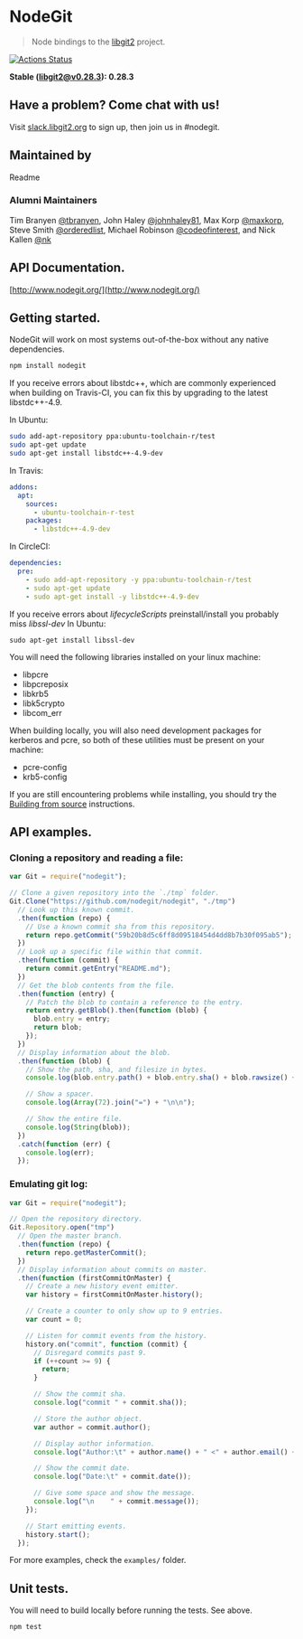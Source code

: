 # NodeGit

> Node bindings to the [libgit2](http://libgit2.github.com/) project.

[![Actions Status](https://github.com/nodegit/nodegit/workflows/Testing/badge.svg)](https://github.com/nodegit/nodegit/actions)

**Stable (libgit2@v0.28.3): 0.28.3**

## Have a problem? Come chat with us!

Visit [slack.libgit2.org](http://slack.libgit2.org/) to sign up, then join us in #nodegit.

## Maintained by

Readme

### Alumni Maintainers

Tim Branyen [@tbranyen](http://twitter.com/tbranyen),
John Haley [@johnhaley81](http://twitter.com/johnhaley81),
Max Korp [@maxkorp](http://twitter.com/MaximilianoKorp),
Steve Smith [@orderedlist](https://twitter.com/orderedlist),
Michael Robinson [@codeofinterest](http://twitter.com/codeofinterest), and
Nick Kallen [@nk](http://twitter.com/nk)

## API Documentation.

[http://www.nodegit.org/](http://www.nodegit.org/)

## Getting started.

NodeGit will work on most systems out-of-the-box without any native
dependencies.

```bash
npm install nodegit
```

If you receive errors about libstdc++, which are commonly experienced when
building on Travis-CI, you can fix this by upgrading to the latest
libstdc++-4.9.

In Ubuntu:

```sh
sudo add-apt-repository ppa:ubuntu-toolchain-r/test
sudo apt-get update
sudo apt-get install libstdc++-4.9-dev
```

In Travis:

```yaml
addons:
  apt:
    sources:
      - ubuntu-toolchain-r-test
    packages:
      - libstdc++-4.9-dev
```

In CircleCI:

```yaml
dependencies:
  pre:
    - sudo add-apt-repository -y ppa:ubuntu-toolchain-r/test
    - sudo apt-get update
    - sudo apt-get install -y libstdc++-4.9-dev
```

If you receive errors about _lifecycleScripts_ preinstall/install you probably miss _libssl-dev_
In Ubuntu:

```
sudo apt-get install libssl-dev
```

You will need the following libraries installed on your linux machine:

- libpcre
- libpcreposix
- libkrb5
- libk5crypto
- libcom_err

When building locally, you will also need development packages for kerberos and pcre, so both of these utilities must be present on your machine:

- pcre-config
- krb5-config

If you are still encountering problems while installing, you should try the
[Building from source](http://www.nodegit.org/guides/install/from-source/)
instructions.

## API examples.

### Cloning a repository and reading a file:

```javascript
var Git = require("nodegit");

// Clone a given repository into the `./tmp` folder.
Git.Clone("https://github.com/nodegit/nodegit", "./tmp")
  // Look up this known commit.
  .then(function (repo) {
    // Use a known commit sha from this repository.
    return repo.getCommit("59b20b8d5c6ff8d09518454d4dd8b7b30f095ab5");
  })
  // Look up a specific file within that commit.
  .then(function (commit) {
    return commit.getEntry("README.md");
  })
  // Get the blob contents from the file.
  .then(function (entry) {
    // Patch the blob to contain a reference to the entry.
    return entry.getBlob().then(function (blob) {
      blob.entry = entry;
      return blob;
    });
  })
  // Display information about the blob.
  .then(function (blob) {
    // Show the path, sha, and filesize in bytes.
    console.log(blob.entry.path() + blob.entry.sha() + blob.rawsize() + "b");

    // Show a spacer.
    console.log(Array(72).join("=") + "\n\n");

    // Show the entire file.
    console.log(String(blob));
  })
  .catch(function (err) {
    console.log(err);
  });
```

### Emulating git log:

```javascript
var Git = require("nodegit");

// Open the repository directory.
Git.Repository.open("tmp")
  // Open the master branch.
  .then(function (repo) {
    return repo.getMasterCommit();
  })
  // Display information about commits on master.
  .then(function (firstCommitOnMaster) {
    // Create a new history event emitter.
    var history = firstCommitOnMaster.history();

    // Create a counter to only show up to 9 entries.
    var count = 0;

    // Listen for commit events from the history.
    history.on("commit", function (commit) {
      // Disregard commits past 9.
      if (++count >= 9) {
        return;
      }

      // Show the commit sha.
      console.log("commit " + commit.sha());

      // Store the author object.
      var author = commit.author();

      // Display author information.
      console.log("Author:\t" + author.name() + " <" + author.email() + ">");

      // Show the commit date.
      console.log("Date:\t" + commit.date());

      // Give some space and show the message.
      console.log("\n    " + commit.message());
    });

    // Start emitting events.
    history.start();
  });
```

For more examples, check the `examples/` folder.

## Unit tests.

You will need to build locally before running the tests. See above.

```bash
npm test
```
